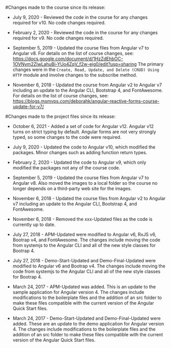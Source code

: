 #Changes made to the course since its release:
- July 9, 2020 - Reviewed the code in the course for any changes required for v10. No code changes required.

- February 2, 2020 - Reviewed the code in the course for any changes required for v9. No code changes required.

- September 5, 2019 - Updated the course files from Angular v7 to Angular v8. For details on the list of course changes, see: https://docs.google.com/document/d/1HzZdEhbOC-1OVNym2ZIwLahuBi-YUo4ZqV_f2w-eig0/edit?usp=sharing The primary changes were in the `Create, Read, Update, and Delete (CRUD) Using HTTP` module and involve changes to the subscribe method.

- November 6, 2018 - Updated the course from Angular v2 to Angular v7 including an update to the Angular CLI, Bootstrap 4, and FontAwesome. For details on the list of course changes, see: https://blogs.msmvps.com/deborahk/angular-reactive-forms-course-update-for-v7/

#Changes made to the project files since its release:
- October 6, 2021 - Added a set of code for Angular v12. Angular v12 turns on strict typing by default. Angular forms are not very strongly typed, so some changes to the code were required.

- July 9, 2020 - Updated the code to Angular v10, which modified the packages. Minor changes such as adding function return types.

- February 2, 2020 - Updated the code to Angular v9, which only modified the packages not any of the course code.

- September 5, 2019 - Updated the course files from Angular v7 to Angular v8. Also moved the images to a local folder so the course no longer depends on a third-party web site for the images.

- November 6, 2018 - Updated the course files from Angular v2 to Angular v7 including an update to the Angular CLI, Bootstrap 4, and FontAwesome.
- November 6, 2018 - Removed the xxx-Updated files as the code is currently up to date.

- July 27, 2018 - APM-Updated were modified to Angular v6, RxJS v6, Bootrap v4, and FontAwesome. The changes include moving the code from systemjs to the Angular CLI and all of the new style classes for Bootrap 4.
- July 27, 2018 - Demo-Start-Updated and Demo-Final-Updated were modified to Angular v6 and Bootrap v4. The changes include moving the code from systemjs to the Angular CLI and all of the new style classes for Bootrap 4.

- March 24, 2017 - APM-Updated was added. This is an update to the sample application for Angular version 4. The changes include modifications to the boilerplate files and the addition of an src folder to make these files compatible with the current version of the Angular Quick Start files.
- March 24, 2017 - Demo-Start-Updated and Demo-Final-Updated were added. These are an update to the demo application for Angular version 4. The changes include modifications to the boilerplate files and the addition of an src folder to make these files compatible with the current version of the Angular Quick Start files.
